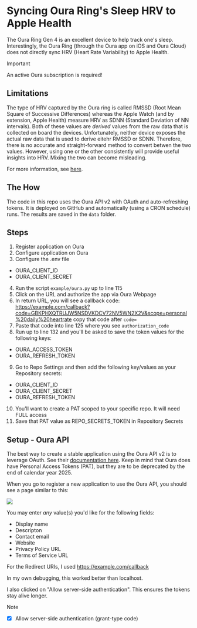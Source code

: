# Syncing Oura Ring's Sleep HRV to Apple Health

The Oura Ring Gen 4 is an excellent device to help track one's sleep. Interestingly, the Oura Ring (through the Oura app on iOS and Oura Cloud) does not directly sync HRV (Heart Rate Variability) to Apple Health.

> [!IMPORTANT]
> An active Oura subscription is required!

## Limitations

The type of HRV captured by the Oura ring is called RMSSD (Root Mean Square of Successive Differences) whereas the Apple Watch (and by extension, Apple Health) measure HRV as SDNN (Standard Deviation of NN intervals). Both of these values are *derived* values from the raw data that is collected on board the devices. Unfortunately, neither device exposes the actual raw data that is used to derive eitehr RMSSD or SDNN. Therefore, there is no accurate and straight-forward method to convert betwen the two values. However, using one or the other consistently will provide useful insights into HRV. Mixing the two can become misleading.

For more information, see [here](https://www.spikeapi.com/blog/understanding-hrv-metrics-a-deep-dive-into-sdnn-and-rmssd).

## The How

The code in this repo uses the Oura API v2 with OAuth and auto-refreshing tokens. It is deployed on GitHub and automatically (using a CRON schedule) runs. The results are saved in the ```data``` folder.

## Steps

1. Register application on Oura
2. Configure application on Oura
3. Configure the .env file
  - OURA_CLIENT_ID
  - OURA_CLIENT_SECRET
4. Run the script ```example/oura.py``` up to line 115
5. Click on the URL and authorize the app via Oura Webpage
6. In return URL, you will see a callback code:
https://example.com/callback?code=GBKPHXQTRUJW5NSDVKDCV72NV5WN2X2V&scope=personal%20daily%20heartrate
copy that code after ```code=```
7. Paste that code into line 125 where you see `authorization_code`
8. Run up to line 132 and you'll be asked to save the token values for the following keys:
  - OURA_ACCESS_TOKEN
  - OURA_REFRESH_TOKEN
9. Go to Repo Settings and then add the following key/values as your Repository secrets:
  - OURA_CLIENT_ID
  - OURA_CLIENT_SECRET
  - OURA_REFRESH_TOKEN
10. You'll want to create a PAT scoped to your specific repo. It will need FULL access
11. Save that PAT value as REPO_SECRETS_TOKEN in Repository Secrets

## Setup - Oura API

The best way to create a stable application using the Oura API v2 is to leverage OAuth. See their [documentation here](https://cloud.ouraring.com/v2/docs). Keep in mind that Oura does have Personal Access Tokens (PAT), but they are to be deprecated by the end of calendar year 2025.

When you go to register a new application to use the Oura API, you should see a page similar to this:

![](img/oura-api-app-setup-page.png)

You may enter *any* value(s) you'd like for the following fields:
- Display name
- Descripton
- Contact email
- Website
- Privacy Policy URL
- Terms of Service URL

For the Redirect URIs, I used https://example.com/callback

In my own debugging, this worked better than localhost.

I also clicked on "Allow server-side authentication". This ensures the tokens stay alive longer.

> [!NOTE]
> - [x] Allow server-side authentication (grant-type code)



